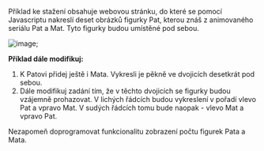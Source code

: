 Příklad ke stažení obsahuje webovou stránku, do které se pomocí Javascriptu nakreslí deset obrázků figurky Pat, kterou znáš z animovaného seriálu Pat a Mat. Tyto figurky budou umístěné pod sebou.

![image](https://github.com/user-attachments/assets/bf7f52c7-d174-419a-bbca-3c561522d540);


**Příklad dále modifikuj:**
1. K Patovi přidej ještě i Mata. Vykresli je pěkně ve dvojicích desetkrát pod sebou.
2. Dále modifikuj zadání tím, že v těchto dvojicích se figurky budou vzájemně prohazovat. V lichých řádcích budou vykreslení v pořadí vlevo Pat a vpravo Mat. V sudých řádcích tomu bude naopak - vlevo Mat a vpravo Pat.

Nezapomeň doprogramovat funkcionalitu zobrazení počtu figurek Pata a Mata.
